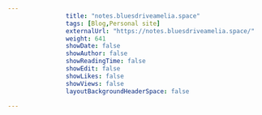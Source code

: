 ---
                title: "notes.bluesdriveamelia.space"
                tags: [Blog,Personal site]
                externalUrl: "https://notes.bluesdriveamelia.space/"
                weight: 641
                showDate: false
                showAuthor: false
                showReadingTime: false
                showEdit: false
                showLikes: false
                showViews: false
                layoutBackgroundHeaderSpace: false
                ---
